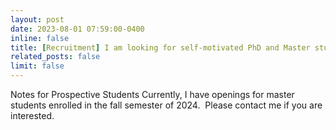 ```yaml
---
layout: post
date: 2023-08-01 07:59:00-0400
inline: false
title: [Recruitment] I am looking for self-motivated PhD and Master students to work on research projects in wireless networking and ubiquitous computing. [Click here for the recruitment information]. 
related_posts: false
limit: false
---
```


Notes for Prospective Students
Currently, I have openings for master students enrolled in the fall semester of 2024. 
Please contact me if you are interested. 
